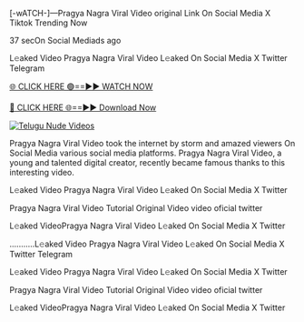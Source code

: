 [-wATCH-]—Pragya Nagra Viral Video original Link On Social Media X Tiktok Trending Now


37 secOn Social Mediads ago

L𝚎aked Video Pragya Nagra Viral Video L𝚎aked On Social Media X Twitter Telegram

[🌐 CLICK HERE 🟢==►► WATCH NOW](https://viral-xone.blogspot.com/2025/01/valovideo.html)

[🔴 CLICK HERE 🌐==►► Download Now](https://viral-xone.blogspot.com/2025/01/valovideo.html)

[![Telugu Nude Videos](https://i.imgur.com/dJHk4Zq.gif)](https://viral-xone.blogspot.com/2025/01/valovideo.html)

Pragya Nagra Viral Video took the internet by storm and amazed viewers On Social Media various social media platforms. Pragya Nagra Viral Video, a young and talented digital creator, recently became famous thanks to this interesting video.

L𝚎aked Video Pragya Nagra Viral Video L𝚎aked On Social Media X Twitter

Pragya Nagra Viral Video Tutorial Original Video video oficial twitter

L𝚎aked VideoPragya Nagra Viral Video L𝚎aked On Social Media X Twitter

...........L𝚎aked Video Pragya Nagra Viral Video L𝚎aked On Social Media X Twitter Telegram

L𝚎aked Video Pragya Nagra Viral Video L𝚎aked On Social Media X Twitter

Pragya Nagra Viral Video Tutorial Original Video video oficial twitter

L𝚎aked VideoPragya Nagra Viral Video L𝚎aked On Social Media X Twitter